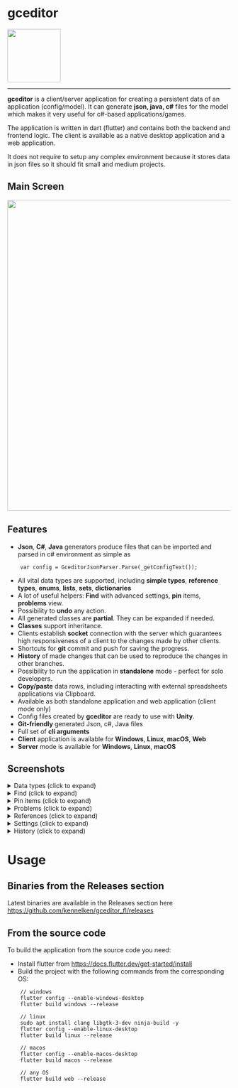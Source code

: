 # gceditor
<img src="https://kennelken.github.io/Icon-192.png" width="120">

----
<b>gceditor</b> is a client/server application for creating a persistent data of an application (config/model).
It can generate <b>json, java, c#</b> files for the model which makes it very useful for c#-based applications/games.

The application is written in dart (flutter) and contains both the backend and frontend logic. The client is available as a native desktop application and a web application.

It does not require to setup any complex environment because it stores data in json files so it should fit small and medium projects.

## Main Screen
<center><img src="https://kennelken.github.io/gceditor_overview.png" width="700"></center>

## Features
* <b>Json</b>, <b>C#</b>, <b>Java</b> generators produce files that can be imported and parsed in c# environment as simple as
```
	var config = GceditorJsonParser.Parse(_getConfigText());
```
* All vital data types are supported, including <b>simple types</b>, <b>reference types</b>, <b>enums</b>, <b>lists</b>, <b>sets</b>, <b>dictionaries</b>
* A lot of useful helpers: <b>Find</b> with advanced settings, <b>pin</b> items, <b>problems</b> view.
* Possibility to <b>undo</b> any action.
* All generated classes are <b>partial</b>. They can be expanded if needed.
* <b>Classes</b> support inheritance.
* Clients establish <b>socket</b> connection with the server which guarantees high responsiveness of a client to the changes made by  other clients.
* Shortcuts for <b>git</b> commit and push for saving the progress.
* <b>History</b> of made changes that can be used to reproduce the changes in other branches.
* Possibility to run the application in <b>standalone</b> mode - perfect for solo developers.
* <b>Copy/paste</b> data rows, including interacting with external spreadsheets applications via Clipboard.
* Available as both standalone application and web application (client mode only)
* Config files created by <b>gceditor</b> are ready to use with <b>Unity</b>.
* <b>Git-friendly</b> generated Json, c#, Java files
* Full set of <b>cli arguments</b>
* <b>Client</b> application is available for <b>Windows</b>, <b>Linux</b>, <b>macOS</b>, <b>Web</b>
* <b>Server</b> mode is available for <b>Windows</b>, <b>Linux</b>, <b>macOS</b>

## Screenshots

<details>
	<summary>Data types (click to expand)</summary>
	<img src="https://kennelken.github.io/gceditor_datatypes.png" width="700">
</details>

<details>
	<summary>Find (click to expand)</summary>
	<img src="https://kennelken.github.io/gceditor_find.png" width="700">
</details>

<details>
	<summary>Pin items (click to expand)</summary>
	<img src="https://kennelken.github.io/gceditor_pin.png" width="700">
</details>

<details>
	<summary>Problems (click to expand)</summary>
	<img src="https://kennelken.github.io/gceditor_problems.png" width="700">
</details>

<details>
	<summary>References (click to expand)</summary>
	<img src="https://kennelken.github.io/gceditor_reference.png" width="700">
</details>

<details>
	<summary>Settings (click to expand)</summary>
	<img src="https://kennelken.github.io/gceditor_settings.png" width="700">
</details>

<details>
	<summary>History (click to expand)</summary>
	<img src="https://kennelken.github.io/gceditor_history.png" width="700">
</details>

# Usage
## Binaries from the Releases section
Latest binaries are available in the Releases section here https://github.com/kennelken/gceditor_fl/releases
## From the source code
To build the application from the source code you need:
* Install flutter from https://docs.flutter.dev/get-started/install
* Build the project with the following commands from the corresponding OS:
```
	// windows
	flutter config --enable-windows-desktop
	flutter build windows --release

	// linux
	sudo apt install clang libgtk-3-dev ninja-build -y
	flutter config --enable-linux-desktop
	flutter build linux --release

	// macos
	flutter config --enable-macos-desktop
	flutter build macos --release

	// any OS
	flutter build web --release
```